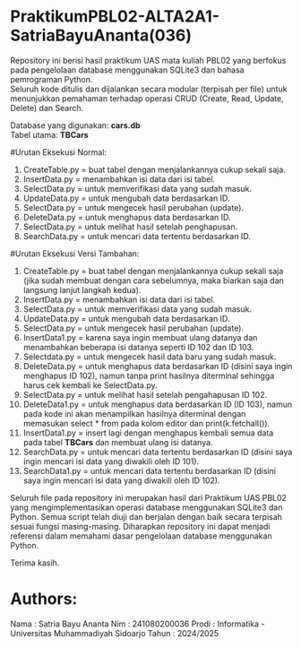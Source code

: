 # PraktikumPBL02-ALTA2A1-SatriaBayuAnanta(036)
Repository ini berisi hasil praktikum UAS mata kuliah PBL02 yang berfokus pada pengelolaan database menggunakan SQLite3 dan bahasa pemrograman Python.  
Seluruh kode ditulis dan dijalankan secara modular (terpisah per file) untuk menunjukkan pemahaman terhadap operasi CRUD (Create, Read, Update, Delete) dan Search.

Database yang digunakan: **cars.db**  
Tabel utama: **TBCars**

#Urutan Eksekusi Normal:
1. CreateTable.py = buat tabel dengan menjalankannya cukup sekali saja.
2. InsertData.py = menambahkan isi data dari isi tabel.
3. SelectData.py = untuk memverifikasi data yang sudah masuk.
4. UpdateData.py = untuk mengubah data berdasarkan ID.
5. SelectData.py = untuk mengecek hasil perubahan (update).
6. DeleteData.py = untuk menghapus data berdasarkan ID.
7. SelectData.py = untuk melihat hasil setelah penghapusan.
8. SearchData.py = untuk mencari data tertentu berdasarkan ID.

#Urutan Eksekusi Versi Tambahan:
1. CreateTable.py = buat tabel dengan menjalankannya cukup sekali saja (jika sudah membuat dengan cara sebelumnya, maka biarkan saja dan langsung lanjut langkah kedua).
2. InsertData.py = menambahkan isi data dari isi tabel.
3. SelectData.py = untuk memverifikasi data yang sudah masuk.
4. UpdateData.py = untuk mengubah data berdasarkan ID.
5. SelectData.py = untuk mengecek hasil perubahan (update).
6. InsertData1.py = karena saya ingin membuat ulang datanya dan menambahkan beberapa isi datanya seperti ID 102 dan ID 103.
7. Selectdata.py = untuk mengecek hasil data baru yang sudah masuk.
8. DeleteData.py = untuk menghapus data berdasarkan ID (disini saya ingin menghapus ID 102), namun tanpa print hasilnya diterminal sehingga harus cek kembali ke SelectData.py.
9. SelectData.py = untuk melihat hasil setelah pengahapusan ID 102.
10. DeleteData1.py = untuk menghapus data berdasarkan ID (ID 103), namun pada kode ini akan menampilkan hasilnya diterminal dengan memasukan select * from pada kolom editor dan print(k.fetchall()).
11. InsertData1.py = insert lagi dengan menghapus kembali semua data pada tabel **TBCars** dan membuat ulang isi datanya.
12. SearchData.py = untuk mencari data tertentu berdasarkan ID (disini saya ingin mencari isi data yang diwakili oleh ID 101).
13. SearchData1.py = untuk mencari data tertentu berdasarkan ID (disini saya ingin mencari isi data yang diwakili oleh ID 102).

Seluruh file pada repository ini merupakan hasil dari Praktikum UAS PBL02 yang mengimplementasikan operasi database menggunakan SQLite3 dan Python.
Semua script telah diuji dan berjalan dengan baik secara terpisah sesuai fungsi masing-masing.
Diharapkan repository ini dapat menjadi referensi dalam memahami dasar pengelolaan database menggunakan Python.

Terima kasih.

# Authors:
Nama  : Satria Bayu Ananta
Nim   : 241080200036
Prodi : Informatika - Universitas Muhammadiyah Sidoarjo
Tahun : 2024/2025
